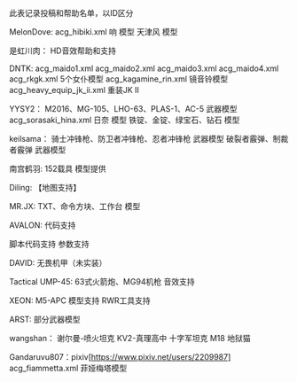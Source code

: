 此表记录投稿和帮助名单，以ID区分

MelonDove:
    acg_hibiki.xml 响 模型
    天津风 模型
    
是虹川肉：
    HD音效帮助和支持

DNTK:
    acg_maido1.xml
    acg_maido2.xml
    acg_maido3.xml
    acg_maido4.xml
    acg_rkgk.xml 5个女仆模型
    acg_kagamine_rin.xml 镜音铃模型
    acg_heavy_equip_jk_ii.xml 重装JK II

YYSY2：
    M2016、MG-105、LHO-63、PLAS-1、AC-5 武器模型
    acg_sorasaki_hina.xml 日奈 模型
    铁锭、金锭、绿宝石、钻石 模型

keilsama：
    骑士冲锋枪、防卫者冲锋枪、忍者冲锋枪 武器模型
    破裂者霰弹、制裁者霰弹 武器模型

南宫鹤羽:
    152载具 模型提供

Diling:
    【地图支持】

MR.JX:
    TXT、命令方块、工作台 模型
    
AVALON:
    代码支持

[冥府乌鸦]:
    主要贡献者
    脚本代码支持
    参数支持

DAVID:
    无畏机甲（未实装）

Tactical UMP-45:
    63式火箭炮、MG94机枪 音效支持

XEON:
    M5-APC 模型支持
    RWR工具支持

ARST:
    部分武器模型

wangshan：
    谢尔曼-喷火坦克 
    KV2-真理高中
    十字军坦克
    M18 地狱猫

Gandaruvu807：pixiv[https://www.pixiv.net/users/2209987]
    acg_fiammetta.xml 菲娅梅塔模型
    